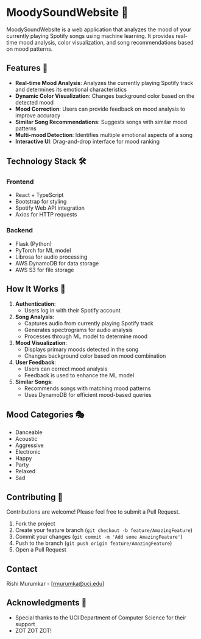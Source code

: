 # MoodySoundWebsite 🎵

MoodySoundWebsite is a web application that analyzes the mood of your currently playing Spotify songs using machine learning. It provides real-time mood analysis, color visualization, and song recommendations based on mood patterns.

## Features 🌟

- **Real-time Mood Analysis**: Analyzes the currently playing Spotify track and determines its emotional characteristics
- **Dynamic Color Visualization**: Changes background color based on the detected mood
- **Mood Correction**: Users can provide feedback on mood analysis to improve accuracy
- **Similar Song Recommendations**: Suggests songs with similar mood patterns
- **Multi-mood Detection**: Identifies multiple emotional aspects of a song
- **Interactive UI**: Drag-and-drop interface for mood ranking

## Technology Stack 🛠️

### Frontend
- React + TypeScript
- Bootstrap for styling
- Spotify Web API integration
- Axios for HTTP requests

### Backend
- Flask (Python)
- PyTorch for ML model
- Librosa for audio processing
- AWS DynamoDB for data storage
- AWS S3 for file storage



## How It Works 🎯

1. **Authentication**: 
   - Users log in with their Spotify account
2. **Song Analysis**: 
   - Captures audio from currently playing Spotify track
   - Generates spectrograms for audio analysis
   - Processes through ML model to determine mood
3. **Mood Visualization**:
   - Displays primary moods detected in the song
   - Changes background color based on mood combination
4. **User Feedback**:
   - Users can correct mood analysis
   - Feedback is used to enhance the ML model
5. **Similar Songs**:
   - Recommends songs with matching mood patterns
   - Uses DynamoDB for efficient mood-based queries

## Mood Categories 🎭

- Danceable
- Acoustic
- Aggressive
- Electronic
- Happy
- Party
- Relaxed
- Sad

## Contributing 🤝

Contributions are welcome! Please feel free to submit a Pull Request.

1. Fork the project
2. Create your feature branch (`git checkout -b feature/AmazingFeature`)
3. Commit your changes (`git commit -m 'Add some AmazingFeature'`)
4. Push to the branch (`git push origin feature/AmazingFeature`)
5. Open a Pull Request


## Contact

Rishi Murumkar - [rmurumka@uci.edu]

## Acknowledgments 🙏

- Special thanks to the UCI Department of Computer Science for their support
- ZOT ZOT ZOT!


